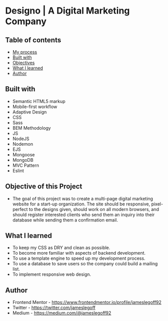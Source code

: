 #  Designo | A Digital Marketing Company

## Table of contents
- [My process](#my-process)
- [Built with](#built-with)
- [Objectives](#objectives)
- [What I learned](#what-i-learned)
- [Author](#author)

## Built with

- Semantic HTML5 markup
- Mobile-first workflow
- Adaptive Design
- CSS
- Sass
- BEM Methodology
- JS
- NodeJS
- Nodemon
- EJS
- Mongoose
- MongoDB
- MVC Pattern
- Eslint


## Objective of this Project

- The goal of this project was to create a multi-page digital marketing website for a start-up organization. The site should be responsive, pixel-perfect to the designs given, should work on all modern browsers, and should register interested clients who send them an inquiry into their database while sending them a confirmation email.


## What I learned

  - To keep my CSS as DRY and clean as possible.
  - To become more familiar with aspects of backend development.
  - To use a template engine to speed up my development process.
  - To use a database to save users so the company could build a mailing list.
  - To implement responsive web design.

## Author

- Frontend Mentor - https://www.frontendmentor.io/profile/jameslegoff92
- Twitter - https://twitter.com/jameslegoff
- Medium - https://medium.com/@jameslegoff92
